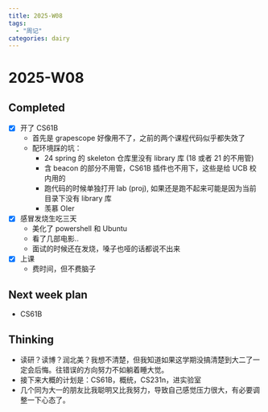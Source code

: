 ```yaml
---
title: 2025-W08
tags:
  - "周记"
categories: dairy
---
```

# 2025-W08
## Completed

- [x] 开了 CS61B
	- 首先是 grapescope 好像用不了，之前的两个课程代码似乎都失效了
	- 配环境踩的坑：
		- 24 spring 的 skeleton 仓库里没有 library 库 (18 或者 21 的不用管)
		- 含 beacon 的部分不用管，CS61B 插件也不用下，这些是给 UCB 校内用的
		- 跑代码的时候单独打开 lab (proj), 如果还是跑不起来可能是因为当前目录下没有 library 库
		- 羡慕 OIer
- [x] 感冒发烧生吃三天
	- 美化了 powershell 和 Ubuntu
	- 看了几部电影..
	- 面试的时候还在发烧，嗓子也哑的话都说不出来
- [x] 上课
	- 费时间，但不费脑子

## Next week plan

- CS61B
    
## Thinking

- 读研？读博？润北美？我想不清楚，但我知道如果这学期没搞清楚到大二了一定会后悔。往错误的方向努力不如躺着睡大觉。
- 接下来大概的计划是：CS61B，概统，CS231n，进实验室
- 几个同为大一的朋友比我聪明又比我努力，导致自己感觉压力很大，有必要调整一下心态了。
